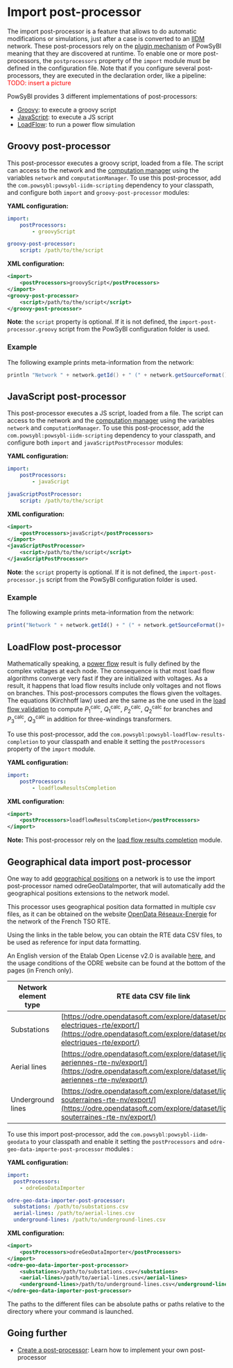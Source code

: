 # Import post-processor
The import post-processor is a feature that allows to do automatic modifications or simulations, just after a case is converted to an [IIDM](../grid_exchange_formats/iidm/index.md) network. These post-processors rely on the [plugin mechanism]() of PowSyBl meaning that they are discovered at runtime. To enable one or more post-processors, the `postprocessors` property of the `import` module must be defined in the configuration file. Note that if you configure several post-processors, they are executed in the declaration order, like a pipeline:  
<span style="color: red">TODO: insert a picture

PowSyBl provides 3 different implementations of post-processors:
- [Groovy](#groovy-post-processor): to execute a groovy script
- [JavaScript](#javascript-post-processor): to execute a JS script
- [LoadFlow](#loadflow-post-processor): to run a power flow simulation

## Groovy post-processor
This post-processor executes a groovy script, loaded from a file. The script can access to the network and the [computation manager]() using the variables `network` and `computationManager`. To use this post-processor, add the `com.powsybl:powsybl-iidm-scripting` dependency to your classpath, and configure both `import` and `groovy-post-processor` modules:

**YAML configuration:**
```yaml
import:
    postProcessors:
        - groovyScript

groovy-post-processor:
    script: /path/to/the/script
```

**XML configuration:**
```xml
<import>
    <postProcessors>groovyScript</postProcessors>
</import>
<groovy-post-processor>
    <script>/path/to/the/script</script>
</groovy-post-processor>
```

**Note**: the `script` property is optional. If it is not defined, the `import-post-processor.groovy` script from the PowSyBl configuration folder is used.

### Example
The following example prints meta-information from the network:
```groovy
println "Network " + network.getId() + " (" + network.getSourceFormat()+ ") is imported"
```

## JavaScript post-processor
This post-processor executes a JS script, loaded from a file. The script can access to the network and the [computation manager]() using the variables `network` and `computationManager`. To use this post-processor, add the `com.powsybl:powsybl-iidm-scripting` dependency to your classpath, and configure both `import` and `javaScriptPostProcessor` modules:

**YAML configuration:**
```yaml
import:
    postProcessors:
        - javaScript

javaScriptPostProcessor:
    script: /path/to/the/script
```

**XML configuration:**
```xml
<import>
    <postProcessors>javaScript</postProcessors>
</import>
<javaScriptPostProcessor>
    <script>/path/to/the/script</script>
</javaScriptPostProcessor>
```

**Note**: the `script` property is optional. If it is not defined, the `import-post-processor.js` script from the PowSyBl configuration folder is used.

### Example
The following example prints meta-information from the network:
```javascript
print("Network " + network.getId() + " (" + network.getSourceFormat()+ ") is imported");
```


## LoadFlow post-processor
Mathematically speaking, a [power flow](../../simulation/powerflow/index.md) result is fully defined by the complex voltages at each node. The consequence is that most load flow algorithms converge very fast if they are initialized with voltages. As a result, it happens that load flow results include only voltages and not flows on branches. This post-processors computes the flows given the voltages. The equations (Kirchhoff law) used are the same as the one used in the [load flow validation](../../user/itools/loadflow-validation.md#load-flow-results-validation) to compute $P_1^{\text{calc}}$, $Q_1^{\text{calc}}$, $P_2^{\text{calc}}$, $Q_2^{\text{calc}}$ for branches and $P_3^{\text{calc}}$, $Q_3^{\text{calc}}$ in addition for three-windings transformers.

To use this post-processor, add the `com.powsybl:powsybl-loadflow-results-completion` to your classpath and enable it setting the `postProcessors` property of the `import` module.

**YAML configuration:**
```yaml
import:
    postProcessors:
        - loadflowResultsCompletion
```

**XML configuration:**
```xml
<import>
    <postProcessors>loadflowResultsCompletion</postProcessors>
</import>
```

**Note:** This post-processor rely on the [load flow results completion]() module.

## Geographical data import post-processor

One way to add [geographical positions]() on a network is to use the import post-processor named odreGeoDataImporter, that will automatically add the geographical positions extensions to the network model.

This processor uses geographical position data formatted in multiple csv files, as it can be obtained on the website [OpenData Réseaux-Energie](https://odre.opendatasoft.com) for the network of the French TSO RTE.

Using the links in the table below, you can obtain the RTE data CSV files, to be used as reference for input data formatting.

An English version of the Etalab Open License v2.0 is available [here](https://www.etalab.gouv.fr/wp-content/uploads/2018/11/open-licence.pdf), and the usage conditions of the ODRE website can be found at the bottom of the pages (in French only).

| Network element type | RTE data CSV file link                                                                                                                                               |
|----------------------|----------------------------------------------------------------------------------------------------------------------------------------------------------------------|
| Substations          | [https://odre.opendatasoft.com/explore/dataset/postes-electriques-rte/export/](https://odre.opendatasoft.com/explore/dataset/postes-electriques-rte/export/)         |
| Aerial lines         | [https://odre.opendatasoft.com/explore/dataset/lignes-aeriennes-rte-nv/export/](https://odre.opendatasoft.com/explore/dataset/lignes-aeriennes-rte-nv/export/)       |
| Underground lines    | [https://odre.opendatasoft.com/explore/dataset/lignes-souterraines-rte-nv/export/](https://odre.opendatasoft.com/explore/dataset/lignes-souterraines-rte-nv/export/) |

To use this import post-processor, add the `com.powsybl:powsybl-iidm-geodata` to your classpath and enable it setting the `postProcessors` and `odre-geo-data-importe-post-processor` modules :

**YAML configuration:**
```yaml
import:
  postProcessors:
    - odreGeoDataImporter

odre-geo-data-importer-post-processor:
  substations: /path/to/substations.csv
  aerial-lines: /path/to/aerial-lines.csv
  underground-lines: /path/to/underground-lines.csv
```

**XML configuration:**
```xml
<import>
    <postProcessors>odreGeoDataImporter</postProcessors>
</import>
<odre-geo-data-importer-post-processor>
    <substations>/path/to/substations.csv</substations>
    <aerial-lines>/path/to/aerial-lines.csv</aerial-lines>
    <underground-lines>/path/to/underground-lines.csv</underground-lines>
</odre-geo-data-importer-post-processor>
```

The paths to the different files can be absolute paths or paths relative to the directory where your command is launched.

## Going further
- [Create a post-processor](): Learn how to implement your own post-processor 
